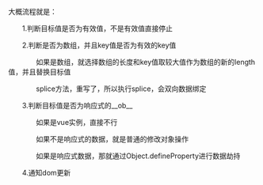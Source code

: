 大概流程就是：

　　1.判断目标值是否为有效值，不是有效值直接停止

　　2.判断是否为数组，并且key值是否为有效的key值

　　　　如果是数组，就选择数组的长度和key值取较大值作为数组的新的length值，并且替换目标值

　　　　splice方法，重写了，所以执行splice，会双向数据绑定

　　3.判断目标值是否为响应式的__ob__

　　　　如果是vue实例，直接不行

　　　　如果不是响应式的数据，就是普通的修改对象操作

　　　　如果是响应式数据，那就通过Object.defineProperty进行数据劫持

　　4.通知dom更新